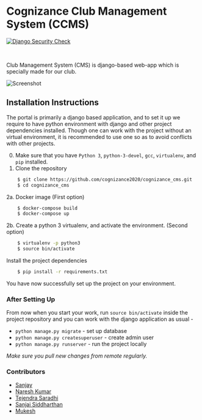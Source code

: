 # Cognizance Club Management System (CCMS)
[![Django Security Check](https://github.com/cognizance-amrita/cognizance_cms/actions/workflows/django_security_check.yml/badge.svg)](https://github.com/cognizance-amrita/cognizance_cms/actions/workflows/django_security_check.yml)

<br/>

Club Management System (CMS) is django-based web-app which is specially made for our club. 

![Screenshot](https://github.com/cognizance-amrita/cognizance_cms/blob/master/screenshots/Screen%20Capture_20210101173417.png?raw=true)


## Installation Instructions
The portal is primarily a django based application, and to set it up we require to have 
python environment with django and other project dependencies installed. Though one can
work with the project without an virtual environment,  it is recommended to use one so 
as to avoid conflicts with other projects.

0. Make sure that you have `Python 3`, `python-3-devel`, `gcc`, `virtualenv`, and `pip` installed.     
1. Clone the repository

```bash
    $ git clone https://github.com/cognizance2020/cognizance_cms.git
    $ cd cognizance_cms
```  
2a. Docker image (First option)  
  
```bash  
    $ docker-compose build  
    $ docker-compose up  
```  
2b. Create a python 3 virtualenv, and activate the environment. (Second option)  

```bash
    $ virtualenv -p python3
    $ source bin/activate
```   
 Install the project dependencies  
 
```bash
    $ pip install -r requirements.txt
```

You have now successfully set up the project on your environment. 

### After Setting Up
From now when you start your work, run ``source bin/activate`` inside the project repository and you can work with the django application as usual - 

* `python manage.py migrate` - set up database
* `python manage.py createsuperuser` - create admin user
* `python manage.py runserver`  - run the project locally

*Make sure you pull new changes from remote regularly.*

### Contributors
* [Sanjay](https://github.com/sanjay-thiyagarajan)
* [Naresh Kumar](https://github.com/TechieNK)
* [Tejendra Saradhi](https://github.com/tejas15802)
* [Sanjai Siddharthan](https://github.com/SSpirate)  
* [Mukesh](https://github.com/mukesh663)
